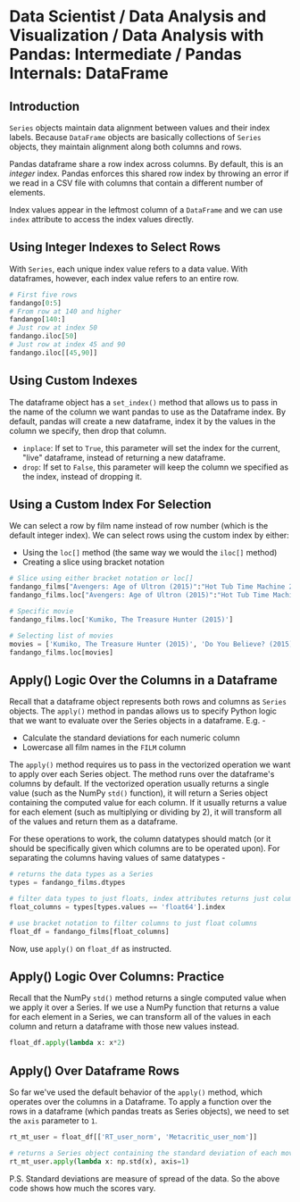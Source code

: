 # Data Scientist / Data Analysis and Visualization / Data Analysis with Pandas: Intermediate / Pandas Internals: DataFrame

## Introduction

`Series` objects maintain data alignment between values and their index labels. Because `DataFrame` objects are basically 
collections of `Series` objects, they maintain alignment along both columns and rows.

Pandas dataframe share a row index across columns. By default, this is an _integer_ index. Pandas enforces this shared row 
index by throwing an error if we read in a CSV file with columns that contain a different number of elements.

Index values appear in the leftmost column of a `DataFrame` and we can use `index` attribute to access the index values 
directly.

## Using Integer Indexes to Select Rows

With `Series`, each unique index value refers to a data value. With dataframes, however, each index value refers to an entire row. 

```python
# First five rows
fandango[0:5]
# From row at 140 and higher
fandango[140:]
# Just row at index 50
fandango.iloc[50]
# Just row at index 45 and 90
fandango.iloc[[45,90]]
```

## Using Custom Indexes

The dataframe object has a `set_index()` method that allows us to pass in the name of the column we want pandas to use as the 
Dataframe index. By default, pandas will create a new dataframe, index it by the values in the column we specify, then drop that column.

- `inplace`: If set to `True`, this parameter will set the index for the current, "live" dataframe, instead of returning a new dataframe.
- `drop`: If set to `False`, this parameter will keep the column we specified as the index, instead of dropping it.

## Using a Custom Index For Selection

We can select a row by film name instead of row number (which is the default integer index). We can select rows using the custom index by either:

- Using the `loc[]` method (the same way we would the `iloc[]` method)
- Creating a slice using bracket notation

```python
# Slice using either bracket notation or loc[]
fandango_films["Avengers: Age of Ultron (2015)":"Hot Tub Time Machine 2 (2015)"]
fandango_films.loc["Avengers: Age of Ultron (2015)":"Hot Tub Time Machine 2 (2015)"]

# Specific movie
fandango_films.loc['Kumiko, The Treasure Hunter (2015)']

# Selecting list of movies
movies = ['Kumiko, The Treasure Hunter (2015)', 'Do You Believe? (2015)', 'Ant-Man (2015)']
fandango_films.loc[movies]
```

## Apply() Logic Over the Columns in a Dataframe

Recall that a dataframe object represents both rows and columns as `Series` objects. The `apply()` method in pandas allows us to specify Python 
logic that we want to evaluate over the Series objects in a dataframe. E.g. - 

- Calculate the standard deviations for each numeric column
- Lowercase all film names in the `FILM` column

The `apply()` method requires us to pass in the vectorized operation we want to apply over each Series object. The method runs over the 
dataframe's columns by default. If the vectorized operation usually returns a single value (such as the NumPy `std()` function), it will 
return a Series object containing the computed value for each column. If it usually returns a value for each element 
(such as multiplying or dividing by 2), it will transform all of the values and return them as a dataframe.

For these operations to work, the column datatypes should match (or it should be specifically given which columns are to be operated upon).
For separating the columns having values of same datatypes - 

```python
# returns the data types as a Series
types = fandango_films.dtypes

# filter data types to just floats, index attributes returns just column names
float_columns = types[types.values == 'float64'].index

# use bracket notation to filter columns to just float columns
float_df = fandango_films[float_columns]
```

Now, use `apply()` on `float_df` as instructed.

## Apply() Logic Over Columns: Practice

Recall that the NumPy `std()` method returns a single computed value when we apply it over a Series. If we use a NumPy function that returns 
a value for each element in a Series, we can transform all of the values in each column and return a dataframe with those new values instead.

```python
float_df.apply(lambda x: x*2)
```

## Apply() Over Dataframe Rows

So far we've used the default behavior of the `apply()` method, which operates over the columns in a Dataframe. To apply a function over the 
rows in a dataframe (which pandas treats as Series objects), we need to set the `axis` parameter to `1`.

```python
rt_mt_user = float_df[['RT_user_norm', 'Metacritic_user_nom']]

# returns a Series object containing the standard deviation of each movie's ratings from RT_user_norm and Metacritic_user_nom.
rt_mt_user.apply(lambda x: np.std(x), axis=1)
```

P.S. Standard deviations are measure of spread of the data. So the above code shows how much the scores vary.




